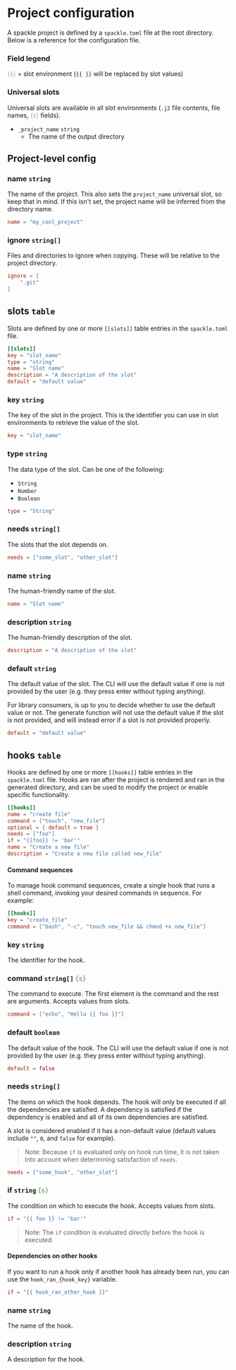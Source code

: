 # Project configuration

A spackle project is defined by a `spackle.toml` file at the root directory. Below is a reference for the configuration file.

### Field legend

<span style="color: darkseagreen;">{s}</span> = slot environment (`{{ }}` will be replaced by slot values)

### Universal slots

Universal slots are available in all slot environments (`.j2` file contents, file names, <span style="color: darkseagreen;">{s}</span> fields).

- `_project_name` `string`
  - The name of the output directory

## Project-level config

### name `string`

The name of the project. This also sets the `project_name` universal slot, so keep that in mind. If this isn't set, the project name will be inferred from the directory name.

```toml
name = "my_cool_project"
```

### ignore `string[]`

Files and directories to ignore when copying. These will be relative to the project directory.

```toml
ignore = [
    ".git"
]
```

## slots `table`

Slots are defined by one or more `[[slots]]` table entries in the `spackle.toml` file.

```toml
[[slots]]
key = "slot_name"
type = "string"
name = "Slot name"
description = "A description of the slot"
default = "default value"
```

### key `string`

The key of the slot in the project. This is the identifier you can use in slot environments to retrieve the value of the slot.

```toml
key = "slot_name"
```

### type `string`

The data type of the slot. Can be one of the following:

- `String`
- `Number`
- `Boolean`

```toml
type = "String"
```

### needs `string[]`

The slots that the slot depends on.

```toml
needs = ["some_slot", "other_slot"]
```

### name `string`

The human-friendly name of the slot.

```toml
name = "Slot name"
```

### description `string`

The human-friendly description of the slot.

```toml
description = "A description of the slot"
```

### default `string`

The default value of the slot. The CLI will use the default value if one is not provided by the user (e.g. they press enter without typing anything).

For library consumers, is up to you to decide whether to use the default value or not. The generate function will not use the default value if the slot is not provided, and will instead error if a slot is not provided properly.

```toml
default = "default value"
```

## hooks `table`

Hooks are defined by one or more `[[hooks]]` table entries in the `spackle.toml` file. Hooks are ran after the project is rendered and ran in the generated directory, and can be used to modify the project or enable specific functionality.

```toml
[[hooks]]
name = "create file"
command = ["touch", "new_file"]
optional = { default = true }
needs = ["foo"]
if = "{{foo}} != 'bar'"
name = "Create a new file"
description = "Create a new file called new_file"
```

#### Command sequences

To manage hook command sequences, create a single hook that runs a shell command, invoking your desired commands in sequence. For example:

```toml
[[hooks]]
key = "create_file"
command = ["bash", "-c", "touch new_file && chmod +x new_file"]
```

### key `string`

The identifier for the hook.

### command `string[]` <span style="color: darkseagreen;">{s}</span>

The command to execute. The first element is the command and the rest are arguments. Accepts values from slots.

```toml
command = ["echo", "Hello {{ foo }}"]
```

### default `boolean`

The default value of the hook. The CLI will use the default value if one is not provided by the user (e.g. they press enter without typing anything).

```toml
default = false
```

### needs `string[]`

The items on which the hook depends. The hook will only be executed if all the dependencies are satisfied. A dependency is satisfied if the dependency is enabled and all of its own dependencies are satisfied.

A slot is considered enabled if it has a non-default value (default values include `""`, `0`, and `false` for example).

> Note: Because `if` is evaluated only on hook run time, it is not taken into account when determining satisfaction of `needs`.

```toml
needs = ["some_hook", "other_slot"]
```

### if `string` <span style="color: darkseagreen;">{s}</span>

The condition on which to execute the hook. Accepts values from slots.

```toml
if = "{{ foo }} != 'bar'"
```

> Note: The `if` condition is evaluated directly before the hook is executed.

#### Dependencies on other hooks

If you want to run a hook only if another hook has already been run, you can use the `hook_ran_{hook_key}` variable.

```toml
if = "{{ hook_ran_other_hook }}"
```

### name `string`

The name of the hook.

### description `string`

A description for the hook.

